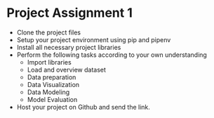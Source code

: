 # Project Assignment 1
- Clone the project files
- Setup your project environment using pip and pipenv
- Install all necessary project libraries
- Perform the following tasks according to your own understanding
  - Import libraries
  - Load and overview dataset
  - Data preparation
  - Data Visualization
  - Data Modeling
  - Model Evaluation
- Host your project on Github and send the link. 
    
